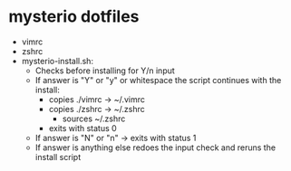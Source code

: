 # mysterio dotfiles

-   vimrc
-   zshrc
-   mysterio-install.sh:
    -   Checks before installing for Y/n input
    -   If answer is "Y" or "y" or whitespace the script continues with the install:
        -   copies ./vimrc -> ~/.vimrc
        -   copies ./zshrc -> ~/.zshrc
            -   sources ~/.zshrc
        -   exits with status 0
    -   If answer is "N" or "n" -> exits with status 1
    -   If answer is anything else redoes the input check and reruns the install script
